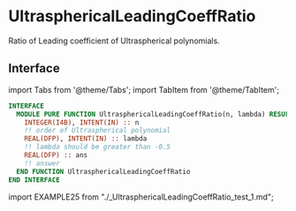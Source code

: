 # UltrasphericalLeadingCoeffRatio

Ratio of Leading coefficient of Ultraspherical polynomials.

## Interface

import Tabs from '@theme/Tabs';
import TabItem from '@theme/TabItem';

<Tabs>
<TabItem value="interface" label="܀ Interface" default>

```fortran
INTERFACE
  MODULE PURE FUNCTION UltrasphericalLeadingCoeffRatio(n, lambda) RESULT(ans)
    INTEGER(I4B), INTENT(IN) :: n
    !! order of Ultraspherical polynomial
    REAL(DFP), INTENT(IN) :: lambda
    !! lambda should be greater than -0.5
    REAL(DFP) :: ans
    !! answer
  END FUNCTION UltrasphericalLeadingCoeffRatio
END INTERFACE
```

</TabItem>

<TabItem value="example" label="️܀ See example">

import EXAMPLE25 from "./_UltrasphericalLeadingCoeffRatio_test_1.md";

<EXAMPLE25 />

</TabItem>

<TabItem value="close" label="↢ ">

</TabItem>
</Tabs>

